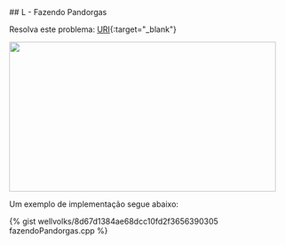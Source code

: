 <div id="fazendo">
 
 </div>
## L - Fazendo Pandorgas

Resolva este problema:
[URI][uri-1585]{:target="_blank"}

<p align="justify">
<img src="http://www.hugogloss.com/wp-content/uploads/2017/11/nazareconfusa.gif" width="480" height="270" />
</p>

Um exemplo de implementação segue abaixo:

{% gist wellvolks/8d67d1384ae68dcc10fd2f3656390305 fazendoPandorgas.cpp %}

[uri-1585]:		https://www.urionlinejudge.com.br/judge/pt/problems/view/1585

